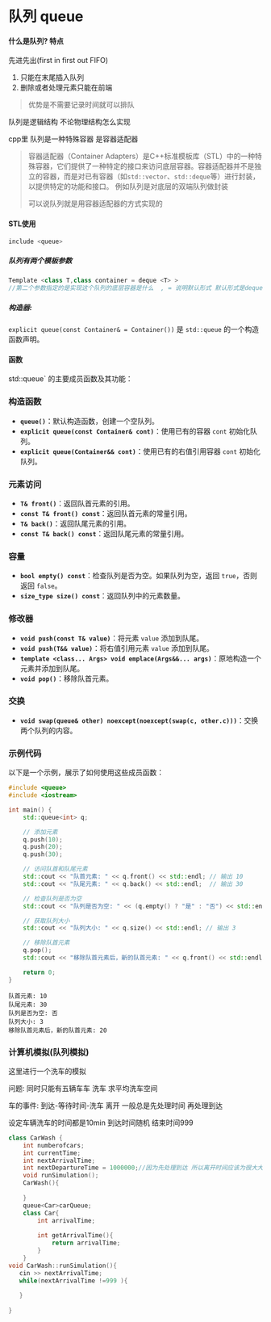 # 队列 queue

#### 什么是队列? 特点

先进先出(first in first out FIFO)

1. 只能在末尾插入队列
2. 删除或者处理元素只能在前端

> 优势是不需要记录时间就可以排队

队列是逻辑结构  不论物理结构怎么实现

cpp里 队列是一种特殊容器 是容器适配器

> 容器适配器（Container Adapters）是C++标准模板库（STL）中的一种特殊容器，它们提供了一种特定的接口来访问底层容器。容器适配器并不是独立的容器，而是对已有容器（如`std::vector`、`std::deque`等）进行封装，以提供特定的功能和接口。 例如队列是对底层的双端队列做封装
>
> 可以说队列就是用容器适配器的方式实现的

#### STL使用

```cpp
include <queue>
```

##### 队列有两个模板参数

~~~cpp
Template <class T,class container = deque <T> >
//第二个参数指定的是实现这个队列的底层容器是什么  , = 说明默认形式 默认形式是deque 双端队列
~~~

##### 构造器:

`explicit queue(const Container& = Container())` 是 `std::queue` 的一个构造函数声明。

#### 函数

std::queue` 的主要成员函数及其功能：

### 构造函数

- **`queue()`**：默认构造函数，创建一个空队列。
- **`explicit queue(const Container& cont)`**：使用已有的容器 `cont` 初始化队列。
- **`explicit queue(Container&& cont)`**：使用已有的右值引用容器 `cont` 初始化队列。

### 元素访问

- **`T& front()`**：返回队首元素的引用。
- **`const T& front() const`**：返回队首元素的常量引用。
- **`T& back()`**：返回队尾元素的引用。
- **`const T& back() const`**：返回队尾元素的常量引用。

### 容量

- **`bool empty() const`**：检查队列是否为空。如果队列为空，返回 `true`，否则返回 `false`。
- **`size_type size() const`**：返回队列中的元素数量。

### 修改器

- **`void push(const T& value)`**：将元素 `value` 添加到队尾。
- **`void push(T&& value)`**：将右值引用元素 `value` 添加到队尾。
- **`template <class... Args> void emplace(Args&&... args)`**：原地构造一个元素并添加到队尾。
- **`void pop()`**：移除队首元素。

### 交换

- **`void swap(queue& other) noexcept(noexcept(swap(c, other.c)))`**：交换两个队列的内容。

### 示例代码

以下是一个示例，展示了如何使用这些成员函数：

```cpp
#include <queue>
#include <iostream>

int main() {
    std::queue<int> q;

    // 添加元素
    q.push(10);
    q.push(20);
    q.push(30);

    // 访问队首和队尾元素
    std::cout << "队首元素: " << q.front() << std::endl; // 输出 10
    std::cout << "队尾元素: " << q.back() << std::endl;  // 输出 30

    // 检查队列是否为空
    std::cout << "队列是否为空: " << (q.empty() ? "是" : "否") << std::endl; // 输出 否

    // 获取队列大小
    std::cout << "队列大小: " << q.size() << std::endl; // 输出 3

    // 移除队首元素
    q.pop();
    std::cout << "移除队首元素后，新的队首元素: " << q.front() << std::endl; // 输出 20

    return 0;
}
```

```
队首元素: 10
队尾元素: 30
队列是否为空: 否
队列大小: 3
移除队首元素后，新的队首元素: 20
```

### 计算机模拟(队列模拟)

这里进行一个洗车的模拟

问题:   同时只能有五辆车车 洗车 求平均洗车空间

车的事件:  到达-等待时间-洗车 离开  一般总是先处理时间 再处理到达

设定车辆洗车的时间都是10min  到达时间随机   结束时间999

```cpp
class CarWash {
    int numberofcars;
    int currentTime;
    int nextArrivalTime;
    int nextDepartureTime = 1000000;//因为先处理到达 所以离开时间应该为很大大数
    void runSimulation();
    CarWash(){ 
        
    }
    queue<Car>carQueue;
    class Car{
        int arrivalTime;
        
        int getArrivalTime(){
            return arrivalTime;
        }
    }
void CarWash::runSimulation(){
   cin >> nextArrivalTime;
   while(nextArrivalTime !=999 ){
    
   }
    
}
```
